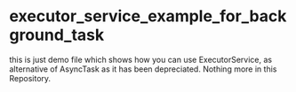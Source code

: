 # executor_service_example_for_background_task

this is just demo file which shows how you can use ExecutorService, as alternative of AsyncTask as it has been depreciated.
Nothing more in this Repository.

